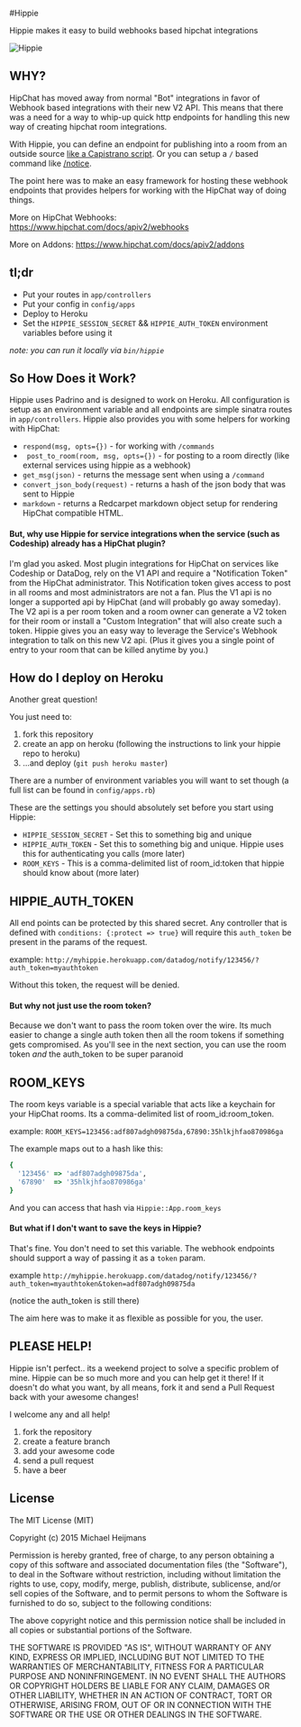 #Hippie

Hippie makes it easy to build webhooks based hipchat integrations

![Hippie](http://i.imgur.com/hf7fkEm.jpg)


## WHY?

HipChat has moved away from normal "Bot" integrations in favor of Webhook based integrations with their new V2 API. This means that there was a need for a way to whip-up quick http endpoints for handling this new way of creating hipchat room integrations.

With Hippie, you can define an endpoint for publishing into a room from an outside source [like a Capistrano script](https://github.com/parabuzzle/hippie/blob/master/app/controllers/capistrano.rb). Or you can setup a `/` based command like [/notice](https://github.com/parabuzzle/hippie/blob/master/app/controllers/notice.rb).

The point here was to make an easy framework for hosting these webhook endpoints that provides helpers for working with the HipChat way of doing things.

More on HipChat Webhooks: https://www.hipchat.com/docs/apiv2/webhooks

More on Addons: https://www.hipchat.com/docs/apiv2/addons


## tl;dr

  * Put your routes in `app/controllers`
  * Put your config in `config/apps`
  * Deploy to Heroku
  * Set the `HIPPIE_SESSION_SECRET` && `HIPPIE_AUTH_TOKEN` environment variables before using it

*note: you can run it locally via `bin/hippie`*


## So How Does it Work?

Hippie uses Padrino and is designed to work on Heroku. All configuration is setup as an environment variable and all endpoints are simple sinatra routes in `app/controllers`. Hippie also provides you with some helpers for working with HipChat:

  * `respond(msg, opts={})` - for working with `/commands`
  * ` post_to_room(room, msg, opts={})` - for posting to a room directly (like external services using hippie as a webhook)
  * `get_msg(json)` - returns the message sent when using a `/command`
  * `convert_json_body(request)` - returns a hash of the json body that was sent to Hippie
  * `markdown` - returns a Redcarpet markdown object setup for rendering HipChat compatible HTML.


#### But, why use Hippie for service integrations when the service (such as Codeship) already has a HipChat plugin?

I'm glad you asked. Most plugin integrations for HipChat on services like Codeship or DataDog, rely on the V1 API and require a "Notification Token" from the HipChat administrator. This Notification token gives access to post in all rooms and most administrators are not a fan. Plus the V1 api is no longer a supported api by HipChat (and will probably go away someday). The V2 api is a per room token and a room owner can generate a V2 token for their room or install a "Custom Integration" that will also create such a token. Hippie gives you an easy way to leverage the Service's Webhook integration to talk on this new V2 api. (Plus it gives you a single point of entry to your room that can be killed anytime by you.)

## How do I deploy on Heroku

Another great question!

You just need to:

  1. fork this repository
  1. create an app on heroku (following the instructions to link your hippie repo to heroku)
  1. ...and deploy (`git push heroku master`)

There are a number of environment variables you will want to set though (a full list can be found in `config/apps.rb`)

These are the settings you should absolutely set before you start using Hippie:

  * `HIPPIE_SESSION_SECRET` - Set this to something big and unique
  * `HIPPIE_AUTH_TOKEN` - Set this to something big and unique. Hippie uses this for authenticating you calls (more later)
  * `ROOM_KEYS` - This is a comma-delimited list of room_id:token that hippie should know about (more later)

## HIPPIE_AUTH_TOKEN

All end points can be protected by this shared secret. Any controller that is defined with `conditions: {:protect => true}` will require this `auth_token` be present in the params of the request.

example: `http://myhippie.herokuapp.com/datadog/notify/123456/?auth_token=myauthtoken`

Without this token, the request will be denied.

#### But why not just use the room token?

Because we don't want to pass the room token over the wire. Its much easier to change a single auth token then all the room tokens if something gets compromised. As you'll see in the next section, you can use the room token *and* the auth_token to be super paranoid


## ROOM_KEYS

The room keys variable is a special variable that acts like a keychain for your HipChat rooms. Its a comma-delimited list of room_id:room_token.

example: `ROOM_KEYS=123456:adf807adgh09875da,67890:35hlkjhfao870986ga`

The example maps out to a hash like this:

```ruby
{
  '123456' => 'adf807adgh09875da',
  '67890'  => '35hlkjhfao870986ga'
}
```

And you can access that hash via `Hippie::App.room_keys`

#### But what if I don't want to save the keys in Hippie?

That's fine. You don't need to set this variable. The webhook endpoints should support a way of passing it as a `token` param.

example `http://myhippie.herokuapp.com/datadog/notify/123456/?auth_token=myauthtoken&token=adf807adgh09875da`

(notice the auth_token is still there)

The aim here was to make it as flexible as possible for you, the user.


## PLEASE HELP!

Hippie isn't perfect.. its a weekend project to solve a specific problem of mine. Hippie can be so much more and you can help get it there! If it doesn't do what you want, by all means, fork it and send a Pull Request back with your awesome changes!

I welcome any and all help!

  1. fork the repository
  1. create a feature branch
  1. add your awesome code
  1. send a pull request
  1. have a beer

## License

The MIT License (MIT)

Copyright (c) 2015 Michael Heijmans

Permission is hereby granted, free of charge, to any person obtaining a copy of this software and associated documentation files (the "Software"), to deal in the Software without restriction, including without limitation the rights to use, copy, modify, merge, publish, distribute, sublicense, and/or sell copies of the Software, and to permit persons to whom the Software is furnished to do so, subject to the following conditions:

The above copyright notice and this permission notice shall be included in all copies or substantial portions of the Software.

THE SOFTWARE IS PROVIDED "AS IS", WITHOUT WARRANTY OF ANY KIND, EXPRESS OR IMPLIED, INCLUDING BUT NOT LIMITED TO THE WARRANTIES OF MERCHANTABILITY, FITNESS FOR A PARTICULAR PURPOSE AND NONINFRINGEMENT. IN NO EVENT SHALL THE AUTHORS OR COPYRIGHT HOLDERS BE LIABLE FOR ANY CLAIM, DAMAGES OR OTHER LIABILITY, WHETHER IN AN ACTION OF CONTRACT, TORT OR OTHERWISE, ARISING FROM, OUT OF OR IN CONNECTION WITH THE SOFTWARE OR THE USE OR OTHER DEALINGS IN THE SOFTWARE.
